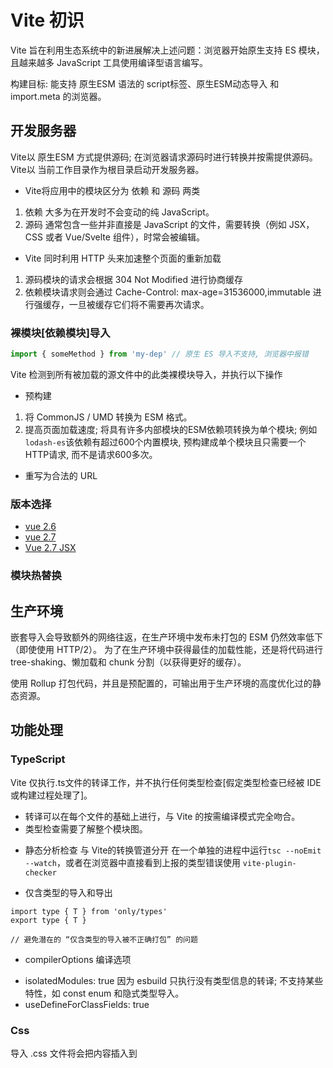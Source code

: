 # Vite 初识
Vite 旨在利用生态系统中的新进展解决上述问题：浏览器开始原生支持 ES 模块，且越来越多 JavaScript 工具使用编译型语言编写。

构建目标: 能支持 原生ESM 语法的 script标签、原生ESM动态导入 和 import.meta 的浏览器。

## 开发服务器
Vite以 原生ESM 方式提供源码; 在浏览器请求源码时进行转换并按需提供源码。
Vite以 当前工作目录作为根目录启动开发服务器。

* Vite将应用中的模块区分为 依赖 和 源码 两类
1. 依赖 大多为在开发时不会变动的纯 JavaScript。
2. 源码 通常包含一些并非直接是 JavaScript 的文件，需要转换（例如 JSX，CSS 或者 Vue/Svelte 组件），时常会被编辑。

* Vite 同时利用 HTTP 头来加速整个页面的重新加载
1. 源码模块的请求会根据 304 Not Modified 进行协商缓存
2. 依赖模块请求则会通过 Cache-Control: max-age=31536000,immutable 进行强缓存，一旦被缓存它们将不需要再次请求。

### 裸模块[依赖模块]导入
```jsx
import { someMethod } from 'my-dep' // 原生 ES 导入不支持, 浏览器中报错
```
Vite 检测到所有被加载的源文件中的此类裸模块导入，并执行以下操作
* 预构建
1. 将 CommonJS / UMD 转换为 ESM 格式。
2. 提高页面加载速度;
  将具有许多内部模块的ESM依赖项转换为单个模块; 例如 `lodash-es`该依赖有超过600个内置模块, 预构建成单个模块且只需要一个HTTP请求, 而不是请求600多次。
* 重写为合法的 URL

### 版本选择
* [vue 2.6](https://www.npmjs.com/package/vite-plugin-vue2)
* [vue 2.7](https://github.com/vitejs/vite-plugin-vue2)
* [Vue 2.7 JSX](https://github.com/vitejs/vite-plugin-vue2-jsx)

### 模块热替换

## 生产环境
嵌套导入会导致额外的网络往返，在生产环境中发布未打包的 ESM 仍然效率低下（即使使用 HTTP/2）。
为了在生产环境中获得最佳的加载性能，还是将代码进行 tree-shaking、懒加载和 chunk 分割（以获得更好的缓存）。

使用 Rollup 打包代码，并且是预配置的，可输出用于生产环境的高度优化过的静态资源。

## 功能处理

### TypeScript
Vite 仅执行.ts文件的转译工作，并不执行任何类型检查[假定类型检查已经被 IDE或构建过程处理了]。
- 转译可以在每个文件的基础上进行，与 Vite 的按需编译模式完全吻合。
- 类型检查需要了解整个模块图。

* 静态分析检查 与 Vite的转换管道分开
在一个单独的进程中运行`tsc --noEmit --watch`，或者在浏览器中直接看到上报的类型错误使用 `vite-plugin-checker`

* 仅含类型的导入和导出
```tsx
import type { T } from 'only/types'
export type { T }

// 避免潜在的 “仅含类型的导入被不正确打包” 的问题
```

* compilerOptions 编译选项
- isolatedModules: true
因为 esbuild 只执行没有类型信息的转译; 不支持某些特性，如 const enum 和隐式类型导入。
- useDefineForClassFields: true

### Css
导入 .css 文件将会把内容插入到 <style> 标签中，同时也带有 HMR 支持。

* postcss
CSS 最小化压缩将在 PostCSS 之后运行，并会使用 build.cssTarget 选项

* 预处理器
建议使用原生CSS变量和实现CSSWG草案的PostCSS插件（例如[postcss-nesting](https://www.npmjs.com/package/postcss-nesting)来编写简单的、符合未来标准的 CSS。

提供了对 .scss, .sass, .less, .styl 和 .stylus 文件的内置支持; 只需安装相应的预处理器依赖。

### 静态资源
`import.meta.url` 是一个 ESM 的原生功能，会暴露当前模块的 URL。

* 通过字符串模板支持动态 URL
```tsx
function getImageUrl(name) {
  return new URL(`./dir/${name}.png`, import.meta.url).href
}
```
* 更改资源被引入的方式
```tsx
// 显式加载资源为一个 URL
import assetAsURL from './asset.js?url'
// 以字符串形式加载资源
import assetAsString from './shader.glsl?raw'
// 加载为 Web Worker
import Worker from './worker.js?worker'
// 在构建时 Web Worker 内联为 base64 字符串
import InlineWorker from './worker.js?worker&inline'
```

* Glob 导入
```tsx
const modules = import.meta.glob('./dir/*.js')
// https://cn.vitejs.dev/guide/features.html#glob-import
```

## 插件

* 执行机制
1. pre  => 最快被执行的插件， 在 rollup alias 插件后就被调用， 根据 plugins 顺序执行
2. normal => vite 核心插件执行后，build 执行前执行执行
3. post => vite build 之后，代码构建执行后执行，例如代码打包大小、时间分析工具

# js文件 vite插件
1. 文件开头 require图片
2. 文件js部分 require图片
3. 文件html部分 require图片, 有变量

## 注意
* vue 和 vue-template-compiler 版本必须一致

## 文档
[ES Module](https://developer.mozilla.org/zh-CN/docs/Web/JavaScript/Guide/Modules)
[Es Build](https://esbuild.github.io/getting-started/)
[Vite 插件](https://cn.vitejs.dev/plugins/)
[Vite Rollup 插件](https://vite-rollup-plugins.patak.dev/)
[Vite 工作原理](https://www.bilibili.com/video/BV1dh411S7Vz/?vd_source=45ec08ffb275ecf5a715685d67e52040)

[插件 ]
